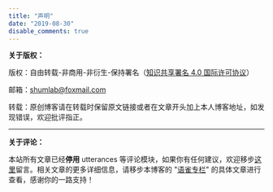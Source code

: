 ```yaml
---
title: "声明"
date: "2019-08-30"
disable_comments: true
---
```


**关于版权：**

版权：自由转载-非商用-非衍生-保持署名（[知识共享署名 4.0 国际许可协议](https://creativecommons.org/licenses/by-nc-sa/4.0/)）

邮箱：shumlab@foxmail.com

转载：原创博客请在转载时保留原文链接或者在文章开头加上本人博客地址，如发现错误，欢迎批评指正。

***

**关于评论：**

本站所有文章已经**停用** utterances 等评论模块，如果你有任何建议，欢迎移步[这里](https://www.yuque.com/shenweiyan/wow/omzk7b)留言。相关文章的更多详细信息，请移步本博客的 "[语雀专栏](https://www.yuque.com/shenweiyan)" 的具体文章进行查看，感谢你的一路支持！
